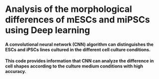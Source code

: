 # Analysis of the morphological differences of mESCs and miPSCs using Deep learning 

#### A convolutional neural network (CNN) algorithm can distinguishes the ESCs and iPSCs lines cultured in the different cell culture conditions.
#### This code provides information that CNN can analyze the difference in cell shapes according to the culture medium conditions with high accuracy.

